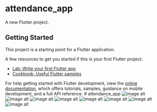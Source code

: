 # attendance_app

A new Flutter project.

## Getting Started

This project is a starting point for a Flutter application.

A few resources to get you started if this is your first Flutter project:

- [Lab: Write your first Flutter app](https://docs.flutter.dev/get-started/codelab)
- [Cookbook: Useful Flutter samples](https://docs.flutter.dev/cookbook)

For help getting started with Flutter development, view the
[online documentation](https://docs.flutter.dev/), which offers tutorials,
samples, guidance on mobile development, and a full API reference.
#   a t t e n d a n c e _ a p p 
 
 
![image alt](https://github.com/snoopylazy/attendance_app/blob/c2c8a8a83710c1604804c1a0991b2852009626c8/imgs/Screenshot%202025-06-30%20174050.png)
![image alt](https://github.com/snoopylazy/attendance_app/blob/c2c8a8a83710c1604804c1a0991b2852009626c8/imgs/Screenshot%202025-06-30%20174056.png)
![image alt](https://github.com/snoopylazy/attendance_app/blob/c2c8a8a83710c1604804c1a0991b2852009626c8/imgs/Screenshot%202025-06-30%20174105.png)
![image alt](https://github.com/snoopylazy/attendance_app/blob/c2c8a8a83710c1604804c1a0991b2852009626c8/imgs/Screenshot%202025-06-30%20174127.png)
![image alt](https://github.com/snoopylazy/attendance_app/blob/c2c8a8a83710c1604804c1a0991b2852009626c8/imgs/Screenshot%202025-06-30%20174233.png)
![image alt](https://github.com/snoopylazy/attendance_app/blob/c2c8a8a83710c1604804c1a0991b2852009626c8/imgs/Screenshot%202025-06-30%20174241.png)
![image alt](https://github.com/snoopylazy/attendance_app/blob/c2c8a8a83710c1604804c1a0991b2852009626c8/imgs/Screenshot%202025-06-30%20174252.png)
![image alt](https://github.com/snoopylazy/attendance_app/blob/c2c8a8a83710c1604804c1a0991b2852009626c8/imgs/Screenshot%202025-06-30%20174300.png)
